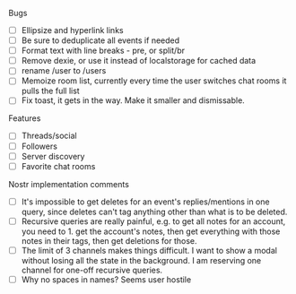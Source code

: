 Bugs

- [ ] Ellipsize and hyperlink links
- [ ] Be sure to deduplicate all events if needed
- [ ] Format text with line breaks - pre, or split/br
- [ ] Remove dexie, or use it instead of localstorage for cached data
- [ ] rename /user to /users
- [ ] Memoize room list, currently every time the user switches chat rooms it pulls the full list
- [ ] Fix toast, it gets in the way. Make it smaller and dismissable.

Features

- [ ] Threads/social
- [ ] Followers
- [ ] Server discovery
- [ ] Favorite chat rooms

Nostr implementation comments

- [ ] It's impossible to get deletes for an event's replies/mentions in one query, since deletes can't tag anything other than what is to be deleted.
- [ ] Recursive queries are really painful, e.g. to get all notes for an account, you need to 1. get the account's notes, then get everything with those notes in their tags, then get deletions for those.
- [ ] The limit of 3 channels makes things difficult. I want to show a modal without losing all the state in the background. I am reserving one channel for one-off recursive queries.
- [ ] Why no spaces in names? Seems user hostile
